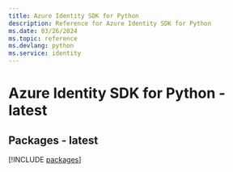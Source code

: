 ```yaml
---
title: Azure Identity SDK for Python
description: Reference for Azure Identity SDK for Python
ms.date: 03/26/2024
ms.topic: reference
ms.devlang: python
ms.service: identity
---
```

# Azure Identity SDK for Python - latest
## Packages - latest
[!INCLUDE [packages](identity-index.md)]